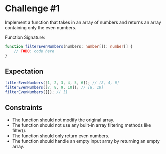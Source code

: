 # Challenge #1

Implement a function that takes in an array of numbers and returns an array containing only the even numbers.

Function Signature:
```ts
function filterEvenNumbers(numbers: number[]): number[] {
    // TODO: code here
}
```

## Expectation

```ts
filterEvenNumbers([1, 2, 3, 4, 5, 6]); // [2, 4, 6]
filterEvenNumbers([7, 8, 9, 10]); // [8, 10]
filterEvenNumbers([]); // []
```

## Constraints

* The function should not modify the original array.
* The function should not use any built-in array filtering methods like filter().
* The function should only return even numbers.
* The function should handle an empty input array by returning an empty array.
